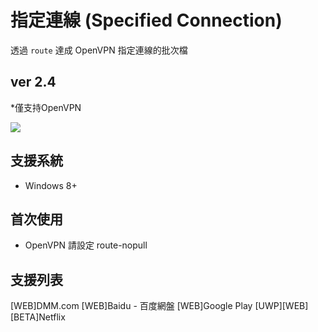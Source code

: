 # 指定連線 (Specified Connection)
透過 `route` 達成 OpenVPN 指定連線的批次檔

## ver 2.4
*僅支持OpenVPN

![](https://i.imgur.com/o59B26M.png)

## 支援系統
* Windows 8+

## 首次使用
* OpenVPN 請設定 route-nopull

## 支援列表
[WEB]DMM.com
[WEB]Baidu - 百度網盤
[WEB]Google Play
[UWP][WEB][BETA]Netflix
